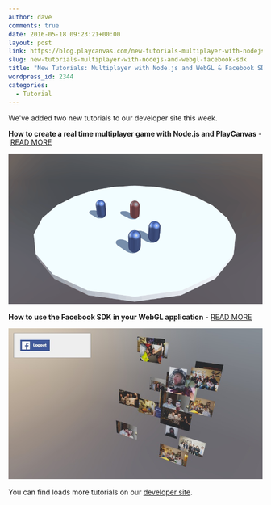 ```yaml
---
author: dave
comments: true
date: 2016-05-18 09:23:21+00:00
layout: post
link: https://blog.playcanvas.com/new-tutorials-multiplayer-with-nodejs-and-webgl-facebook-sdk/
slug: new-tutorials-multiplayer-with-nodejs-and-webgl-facebook-sdk
title: "New Tutorials: Multiplayer with Node.js and WebGL & Facebook SDK"
wordpress_id: 2344
categories:
  - Tutorial
---
```


We've added two new tutorials to our developer site this week.

**How to create a real time multiplayer game with Node.js and PlayCanvas** - [READ MORE](https://developer.playcanvas.com/en/tutorials/real-time-multiplayer/)

![Real ti](/assets/media/multiplayer.gif)

**How to use the Facebook SDK in your WebGL application** - [READ MORE](https://developer.playcanvas.com/en/tutorials/facebook-api/)

![Facebook_API](/assets/media/Facebook_API___Learn_PlayCanvas.jpg)

You can find loads more tutorials on our [developer site](https://developer.playcanvas.com).
